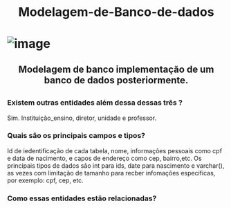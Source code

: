 <h1 align="center">
Modelagem-de-Banco-de-dados
<h1>

![image](https://user-images.githubusercontent.com/115082857/222164566-900bb469-00f3-41ea-8d3a-5a83e5517036.png)


<h2 align="center">
Modelagem de banco implementação de um banco de dados posteriormente.
<h2>

### Existem outras entidades além dessa dessas três ?
Sim. Instituição_ensino, diretor, unidade e professor.

### Quais são os principais campos e tipos?
Id de iedentificação de cada tabela, nome, informações pessoais como cpf e data de nacimento, e capos de endereço como cep, bairro,etc. Os principais tipos de dados sâo int para ids, date para nascimento e varchar(), as vezes com limitação de tamanho para recber infomações especificas, por exemplo: cpf, cep, etc.

### Como essas entidades estão relacionadas?
